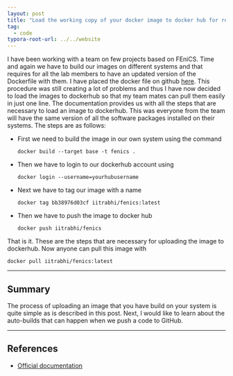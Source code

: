 ```yaml
---
layout: post
title: "Load the working copy of your docker image to docker hub for reuse"
tag: 
  - code
typora-root-url: ../../website
---
```


I have been working with a team on few projects based on FEniCS. Time and again we have to build our images on different systems and that requires for all the lab members to have an updated version of the Dockerfile with them. I have placed the docker file on github [here](https://github.com/iitrabhi/fenics-docker). This procedure was still creating a lot of problems and thus I have now decided to load the images to dockerhub so that my team mates can pull them easily in just one line. The documentation provides us with all the steps that are necessary to load an image to dockerhub. This was everyone from the team will have the same version of all the software packages installed on their systems. The steps are as follows:

- First we need to build the image in our own system using the command

  ``` 
  docker build --target base -t fenics .
  ```

- Then we have to login to our dockerhub account using

  ```
  docker login --username=yourhubusername
  ```

- Next we have to tag our image with a name

  ```
  docker tag bb38976d03cf iitrabhi/fenics:latest
  ```

- Then we have to push the image to docker hub

  ```
  docker push iitrabhi/fenics
  ```

That is it. These are the steps that are necessary for uploading the image to dockerhub. Now anyone can pull this image with

``` 
docker pull iitrabhi/fenics:latest
```

---

## Summary

The process of uploading an image that you have build on your system is quite simple as is described in this post. Next, I would like to learn about the auto-builds that can happen when we push a code to GitHub.

---

## References

- [Official documentation](https://ropenscilabs.github.io/r-docker-tutorial/04-Dockerhub.html)

